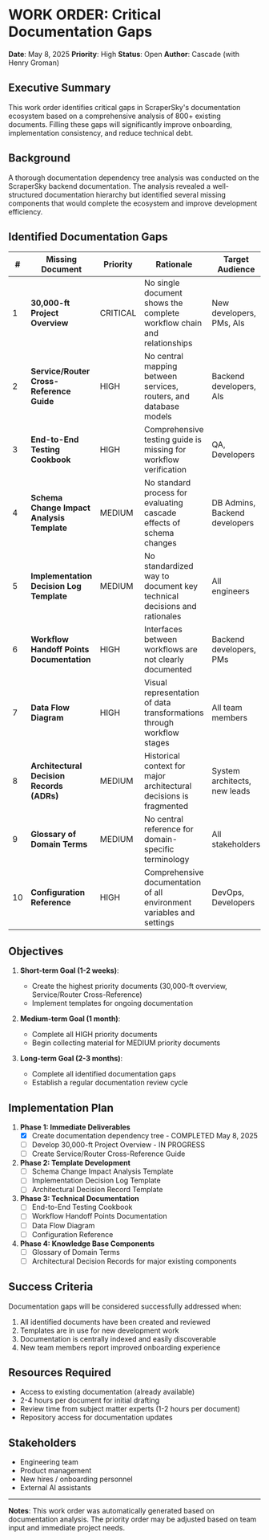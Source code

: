 # WORK ORDER: Critical Documentation Gaps

**Date**: May 8, 2025
**Priority**: High
**Status**: Open
**Author**: Cascade (with Henry Groman)

## Executive Summary

This work order identifies critical gaps in ScraperSky's documentation ecosystem based on a comprehensive analysis of 800+ existing documents. Filling these gaps will significantly improve onboarding, implementation consistency, and reduce technical debt.

## Background

A thorough documentation dependency tree analysis was conducted on the ScraperSky backend documentation. The analysis revealed a well-structured documentation hierarchy but identified several missing components that would complete the ecosystem and improve development efficiency.

## Identified Documentation Gaps

| # | Missing Document | Priority | Rationale | Target Audience |
|---|------------------|----------|-----------|-----------------|
| 1 | **30,000-ft Project Overview** | CRITICAL | No single document shows the complete workflow chain and relationships | New developers, PMs, AIs |
| 2 | **Service/Router Cross-Reference Guide** | HIGH | No central mapping between services, routers, and database models | Backend developers, AIs |
| 3 | **End-to-End Testing Cookbook** | HIGH | Comprehensive testing guide is missing for workflow verification | QA, Developers |
| 4 | **Schema Change Impact Analysis Template** | MEDIUM | No standard process for evaluating cascade effects of schema changes | DB Admins, Backend developers |
| 5 | **Implementation Decision Log Template** | MEDIUM | No standardized way to document key technical decisions and rationales | All engineers |
| 6 | **Workflow Handoff Points Documentation** | HIGH | Interfaces between workflows are not clearly documented | Backend developers, PMs |
| 7 | **Data Flow Diagram** | HIGH | Visual representation of data transformations through workflow stages | All team members |
| 8 | **Architectural Decision Records (ADRs)** | MEDIUM | Historical context for major architectural decisions is fragmented | System architects, new leads |
| 9 | **Glossary of Domain Terms** | MEDIUM | No central reference for domain-specific terminology | All stakeholders |
| 10 | **Configuration Reference** | HIGH | Comprehensive documentation of all environment variables and settings | DevOps, Developers |

## Objectives

1. **Short-term Goal (1-2 weeks)**:
   - Create the highest priority documents (30,000-ft overview, Service/Router Cross-Reference)
   - Implement templates for ongoing documentation

2. **Medium-term Goal (1 month)**:
   - Complete all HIGH priority documents
   - Begin collecting material for MEDIUM priority documents

3. **Long-term Goal (2-3 months)**:
   - Complete all identified documentation gaps
   - Establish a regular documentation review cycle

## Implementation Plan

1. **Phase 1: Immediate Deliverables**
   - [x] Create documentation dependency tree - COMPLETED May 8, 2025
   - [ ] Develop 30,000-ft Project Overview - IN PROGRESS
   - [ ] Create Service/Router Cross-Reference Guide

2. **Phase 2: Template Development**
   - [ ] Schema Change Impact Analysis Template
   - [ ] Implementation Decision Log Template
   - [ ] Architectural Decision Record Template

3. **Phase 3: Technical Documentation**
   - [ ] End-to-End Testing Cookbook
   - [ ] Workflow Handoff Points Documentation
   - [ ] Data Flow Diagram
   - [ ] Configuration Reference

4. **Phase 4: Knowledge Base Components**
   - [ ] Glossary of Domain Terms
   - [ ] Architectural Decision Records for major existing components

## Success Criteria

Documentation gaps will be considered successfully addressed when:

1. All identified documents have been created and reviewed
2. Templates are in use for new development work
3. Documentation is centrally indexed and easily discoverable
4. New team members report improved onboarding experience

## Resources Required

- Access to existing documentation (already available)
- 2-4 hours per document for initial drafting
- Review time from subject matter experts (1-2 hours per document)
- Repository access for documentation updates

## Stakeholders

- Engineering team
- Product management
- New hires / onboarding personnel
- External AI assistants

---

**Notes**: This work order was automatically generated based on documentation analysis. The priority order may be adjusted based on team input and immediate project needs.
